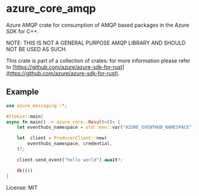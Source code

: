 # azure_core_amqp

Azure AMQP crate for consumption of AMQP based packages in the Azure SDK for C++.

NOTE: THIS IS NOT A GENERAL PURPOSE AMQP LIBRARY AND SHOULD NOT BE USED AS SUCH.

This crate is part of a collection of crates: for more information please refer to [https://github.com/azure/azure-sdk-for-rust](https://github.com/azure/azure-sdk-for-rust).

## Example

```rust no_run
use azure_messaging::*;

#[tokio::main]
async fn main() -> azure_core::Result<()> {
    let eventhubs_namespace = std::env::var("AZURE_EVENTHUB_NAMESPACE").expect("missing AZURE_EVENTHUB_NAMESPACE");

    let  client = ProducerClient::new(
        eventhubs_namespace, credential,
    )?;

    client.send_event("hello world").await?;

    Ok(())
}
```

License: MIT
